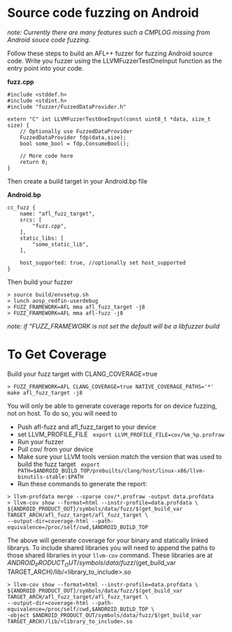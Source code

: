 # Source code fuzzing on Android

_note: Currently there are many features such a CMPLOG missing from Android souce code fuzzing._  

Follow these steps to build an AFL++ fuzzer for fuzzing Android source code. 
Write you fuzzer using the LLVMFuzzerTestOneInput function as the entry point into your code.

**fuzz.cpp**
```
#include <stddef.h>
#include <stdint.h>
#include "fuzzer/FuzzedDataProvider.h"

extern "C" int LLVMFuzzerTestOneInput(const uint8_t *data, size_t size) {
    // Optionally use FuzzedDataProvider
    FuzzedDataProvider fdp(data,size);
    bool some_bool = fdp.ConsumeBool();
    
    // More code here
    return 0;
}
```

Then create a build target in your Android.bp file

**Android.bp**
```
cc_fuzz {
    name: "afl_fuzz_target",
    srcs: [
        "fuzz.cpp",
    ],
    static_libs: [
        "some_static_lib",
    ],
    
    host_supported: true, //optionally set host_supported
}
```

Then build your fuzzer
```
> source build/envsetup.sh
> lunch aosp_redfin-userdebug
> FUZZ_FRAMEWORK=AFL mma afl_fuzz_target -j8
> FUZZ_FRAMEWORK=AFL mma afl-fuzz -j8
```

_note: if "FUZZ\_FRAMEWORK is not set the default will be a libfuzzer build_

# To Get Coverage
Build your fuzz target with CLANG_COVERAGE=true
```
> FUZZ_FRAMEWORK=AFL CLANG_COVERAGE=true NATIVE_COVERAGE_PATHS='*' make afl_fuzz_target -j8
```

You will only be able to generate coverage reports for on device fuzzing, not on host.
To do so, you will need to 
- Push afl-fuzz and afl_fuzz_target to your device
- set LLVM_PROFILE_FILE  
```export LLVM_PROFILE_FILE=cov/%m_%p.profraw```
- Run your fuzzer
- Pull cov/ from your device
- Make sure your LLVM tools version match the version that was used to build the fuzz target  
```export PATH=$ANDROID_BUILD_TOP/prebuilts/clang/host/linux-x86/llvm-binutils-stable:$PATH```
- Run these commands to generate the report:

```
> llvm-profdata merge --sparse cov/*.profraw -output data.profdata
> llvm-cov show --format=html --instr-profile=data.profdata \
${ANDROID_PRODUCT_OUT}/symbols/data/fuzz/$(get_build_var TARGET_ARCH/afl_fuzz_target/afl_fuzz_target \
--output-dir=coverage-html --path-equivalence=/proc/self/cwd,$ANDROID_BUILD_TOP
```

The above will generate coverage for your binary and statically linked librarys.
To include shared libraries you will need to append the paths to those shared libraries in your
```llvm-cov``` command. These libraries are at $ANDROID_PRODUCT_OUT/symbols/data/fuzz/$(get_build_var TARGET_ARCH)/lib/\<library_to_include\>.so

```
> llvm-cov show --format=html --instr-profile=data.profdata \
${ANDROID_PRODUCT_OUT}/symbols/data/fuzz/$(get_build_var TARGET_ARCH/afl_fuzz_target/afl_fuzz_target \
--output-dir=coverage-html --path-equivalence=/proc/self/cwd,$ANDROID_BUILD_TOP \
-object $ANDROID_PRODUCT_OUT/symbols/data/fuzz/$(get_build_var TARGET_ARCH)/lib/<library_to_include>.so
```
